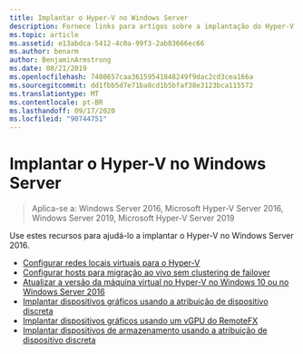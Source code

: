 ```yaml
---
title: Implantar o Hyper-V no Windows Server
description: Fornece links para artigos sobre a implantação do Hyper-V
ms.topic: article
ms.assetid: e13abdca-5412-4c0a-99f3-2ab83666ec66
ms.author: benarm
author: BenjaminArmstrong
ms.date: 08/21/2019
ms.openlocfilehash: 7408657caa36159541848249f9dac2cd3cea166a
ms.sourcegitcommit: dd1fbb5d7e71ba8cd1b5bfaf38e3123bca115572
ms.translationtype: MT
ms.contentlocale: pt-BR
ms.lasthandoff: 09/17/2020
ms.locfileid: "90744751"
---
```

# <a name="deploy-hyper-v-on-windows-server"></a>Implantar o Hyper-V no Windows Server

>Aplica-se a: Windows Server 2016, Microsoft Hyper-V Server 2016, Windows Server 2019, Microsoft Hyper-V Server 2019

Use estes recursos para ajudá-lo a implantar o Hyper-V no Windows Server 2016.

- [Configurar redes locais virtuais para o Hyper-V](configure-virtual-local-areal-networks-for-Hyper-V.md)
- [Configurar hosts para migração ao vivo sem clustering de failover](Set-up-hosts-for-live-migration-without-Failover-Clustering.md)
- [Atualizar a versão da máquina virtual no Hyper-V no Windows 10 ou no Windows Server 2016](Upgrade-virtual-machine-version-in-Hyper-V-on-Windows-or-Windows-Server.md)
- [Implantar dispositivos gráficos usando a atribuição de dispositivo discreta](deploying-graphics-devices-using-dda.md)
- [Implantar dispositivos gráficos usando um vGPU do RemoteFX](deploy-graphics-devices-using-remotefx-vgpu.md)
- [Implantar dispositivos de armazenamento usando a atribuição de dispositivo discreta](deploying-storage-devices-using-dda.md)
